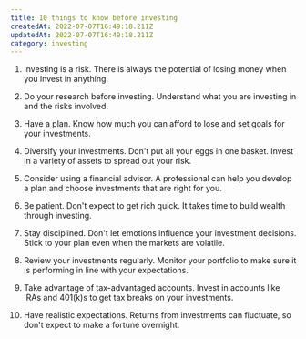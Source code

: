 ```yaml
---
title: 10 things to know before investing
createdAt: 2022-07-07T16:49:18.211Z
updatedAt: 2022-07-07T16:49:18.211Z
category: investing
---
```


1. Investing is a risk. There is always the potential of losing money when you invest in anything.

2. Do your research before investing. Understand what you are investing in and the risks involved.

3. Have a plan. Know how much you can afford to lose and set goals for your investments.

4. Diversify your investments. Don't put all your eggs in one basket. Invest in a variety of assets to spread out your risk.

5. Consider using a financial advisor. A professional can help you develop a plan and choose investments that are right for you.

6. Be patient. Don't expect to get rich quick. It takes time to build wealth through investing.

7. Stay disciplined. Don't let emotions influence your investment decisions. Stick to your plan even when the markets are volatile.

8. Review your investments regularly. Monitor your portfolio to make sure it is performing in line with your expectations.

9. Take advantage of tax-advantaged accounts. Invest in accounts like IRAs and 401(k)s to get tax breaks on your investments.

10. Have realistic expectations. Returns from investments can fluctuate, so don't expect to make a fortune overnight.
